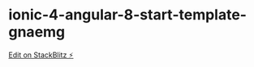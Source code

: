 # ionic-4-angular-8-start-template-gnaemg

[Edit on StackBlitz ⚡️](https://stackblitz.com/edit/ionic-4-angular-8-start-template-gnaemg)